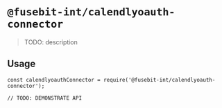 # `@fusebit-int/calendlyoauth-connector`

> TODO: description

## Usage

```
const calendlyoauthConnector = require('@fusebit-int/calendlyoauth-connector');

// TODO: DEMONSTRATE API
```
